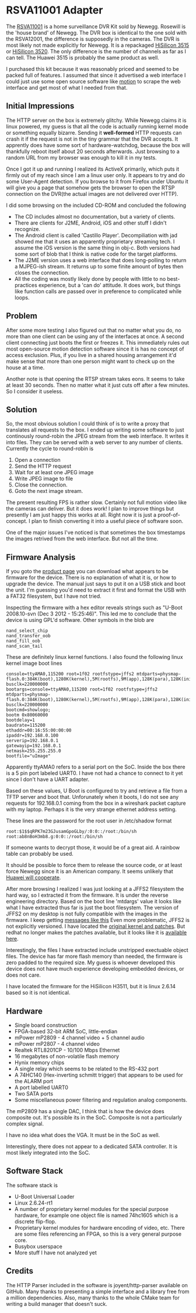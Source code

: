 RSVA11001 Adapter
=================

The [RSVA11001](http://www.newegg.com/Product/Product.aspx?Item=N82E16881147011) is a home surveillance DVR Kit sold by Newegg. Rosewill
is the 'house brand' of Newegg. The DVR box is identical to the one
sold with the RSVA12001, the difference is supposedly in the cameras.
The DVR is most likely not made explicitly for Newegg. It is a repackaged 
[HiSilicon 3515](http://www.secuv.com/Hi3515-H.264-Encoding-and-Decoding-Processor)
or [HiSilicon 3520](http://www.secuv.com/Hi3520-H.264-Codec). The only difference
is the number of channels as far as I can tell. The Huawei 3515 is probably
the same product as well.

I purchased this kit because it was reasonably priced and seemed to 
be packed full of features. I assumed that since it advertised a web
interface I could just use some open source software like 
[motion](http://www.lavrsen.dk/foswiki/bin/view/Motion/WebHome) to scrape
the web interface and get most of what I needed from that. 

Initial Impressions
------
The HTTP server on the box is extremely glitchy. While Newegg claims it is linux
powered, my guess is that all the code is actually running kernel mode
or something equally bizarre.
Sending it **well-formed** HTTP requests can crash it if the request
is not in the tiny grammar that the DVR accepts. It apprently does have
some sort of hardware-watchdog, because the box will thankfully reboot
itself about 20 seconds afterwards. Just browsing to a random URL
from my browser was enough to kill it in my tests.

Once I got it up and running I realized its ActiveX primarily,
which puts it firmly out of my reach since I am a linux user only. It 
appears to try and do some User-Agent detection. If you browse to it from
Firefox under Ubuntu it will give you a page that somehow gets the browser
to open the RTSP connection on the DVR(the actual images are not delivered
over HTTP).

I did some browsing on the included CD-ROM and concluded the following

* The CD includes almost no documentation, but a variety of clients.
* There are clients for J2ME, Android, iOS and other stuff I didn't 
recognize.
* The Android client is called 'Castillo Player'. Decompiliation with
jad showed me that it uses an apparently proprietary streaming tech. I 
assume the iOS version is the same thing in obj-c. Both versions had
some sort of blob that I think is native code for the target platforms.
* The J2ME version uses a web interface that does long-polling to 
return a MJPEG-ish stream. It returns up to some finite amount of 
bytes then closes the connection.
* All the coding was mostly likely done by people with little to no
best-practices experience, but a 'can do' attitude. It does work, but 
things like function calls are passed over in preference to complicated
while loops.

Problem
----
After some more testing I also figured out that no matter what you do,
no more than one client can be using any of the interfaces at once. A
second client connecting just boots the first or freezes it. This immediately
rules out most open-source motion detection software since it is has 
no concept of access exclusion. Plus, if you live in a shared housing 
arrangement it'd make sense that more than one person might want to check
up on the house at a time. 

Another note is that opening the RTSP stream takes eons. It 
seems to take  at least 30 seconds. Then no matter what it just cuts off after a
few minutes. So I consider it useless.

Solution
----
So, the most obvious solution I could think of is to write a proxy
that translates all requests to the box. I ended up writing some software
to just continously round-robin the JPEG stream from the web interface.
It writes it into files. They can be served with a web server to any
number of clients. Currently the cycle to round-robin is 

1. Open a connection
2. Send the HTTP request
3. Wait for at least one JPEG image
4. Write JPEG image to file
5. Close the connection.
6. Goto the next image stream.

The present resulting FPS is rather slow. Certainly not full motion
video like the cameras can deliver. But it does work!
I plan to improve things but presently I am just happy this works at all.
Right now it is just a proof-of-concept. I plan to finish converting
it into a useful piece of software soon.

One of the major issues I've noticed is that sometimes the box 
timestamps the images retrived from the web interface. But not all
 the time. 

Firmware Analysis
---
If you goto the [product page](http://www.rosewill.com/support/Support_Download.aspx?ids=26_133_412_1952)
you can download what appears to be firmware for the device. There is no 
explanation of what it is, or how to upgrade the device. The manual just says
to put it on a USB stick and boot the unit. I'm guessing you'd need to extract it first
and format the USB with a FAT32 filesystem, but I have not tried.

Inspecting the firmware
with a hex editor reveals strings such as  "U-Boot 2008.10-svn (Dec  3 2012 - 15:25:46)".
This led me to conclude that the device is using GPL'd software.  Other symbols in the blob are

    nand_select_chip
    nand_transfer_oob
    nand_fill_oob
    nand_scan_tail

These are definitely linux kernel functions. I also found the following
linux kernel image boot lines

    console=ttyAMA0,115200 root=1f02 rootfstype=jffs2 mtdparts=physmap-flash.0:384K(boot),1280K(kernel),5M(rootfs),9M(app),128K(para),128K(init_logo) busclk=220000000
    bootargs=console=ttyAMA0,115200 root=1f02 rootfstype=jffs2 mtdparts=physmap-flash.0:384K(boot),1280K(kernel),5M(rootfs),9M(app),128K(para),128K(init_logo) busclk=220000000
    bootcmd=showlogo;
    bootm 0x80060000
    bootdelay=1
    baudrate=115200
    ethaddr=00:16:55:00:00:00
    ipaddr=192.168.0.100
    serverip=192.168.0.1
    gatewayip=192.168.0.1
    netmask=255.255.255.0
    bootfile="uImage"

Apparently ttyAMA0 refers to a serial port on the SoC. Inside the box
there is a 5 pin port labeled UART0. I have not had a chance to connect to it
yet since I don't have a UART adapter.

Based on these values, U Boot is configured to try and retrieve a file from a TFTP server and boot that.
Unforunately when it boots, I do not see any requests for 192.168.0.1 coming from the box
in a wireshark packet capture with my laptop. Perhaps it is the very
strange ethernet address setting.

These lines are the password for the root user in /etc/shadow format

    root:$1$$qRPK7m23GJusamGpoGLby/:0:0::/root:/bin/sh
    root:ab8nBoH3mb8.g:0:0::/root:/bin/sh
    
If someone wants to decrypt those, it would be of a great aid. A rainbow
table can probably be used.

It should be possible to force them to release the source code, or at least force
Newegg since it is an American company. It seems unlikely that [Huawei will cooperate](http://huaweihg612hacking.wordpress.com/2011/11/12/huawei-releases-source-code-for-hg612/).

After more browsing I realized I was just looking at a JFFS2 filesystem
the hard way, so I extracted it from the firmware. It is under the 
reverse engineering directory. Based on the boot line 'mtdargs' value it
looks like what I have extracted thus far is just the boot filesystem.
The version of JFFS2 on my desktop is not fully compatible
with the images in the firmware. I keep getting [messages like this](http://www.linux-mtd.infradead.org/faq/jffs2.html#L_magicnfound)
Even more problematic, JFFS2 is not explicitly versioned.
I have located the [original kernel and patches](http://lwn.net/Articles/266705/). But
redhat no longer makes the patches available, but it looks like it is [available here](http://www.kernel.org/pub/linux/kernel/projects/rt/2.6.24/older/patch-2.6.24-rt1.bz2).

Interestingly, the files I have extracted include unstripped exectuable object files.
The device has far more flash memory than needed, the firmware is zero padded
to the required size. My guess is whoever developed this device does not
have much experience developing embedded devices, or does not care.

I have located the firmware for the HiSilicon H3511, but it is linux
2.6.14 based so it is not identical.

Hardware
---

* Single board construction
* FPGA-based 32-bit ARM SoC, little-endian
* mPower mP2809 - 4 channel video + 5 channel audio
* mPower mP2807 - 4 channel video
* Realtek RTL8201CP - 10/100 Mbps Ethernet
* 16 megabytes of non-volatile flash memory
* Hynix memory chips
* A single relay which seems to be related to the RS-432 port
* A 74HC140 (Hex-inverting schmitt trigger) that appears to be used for the ALARM port
* A port labelled UART0
* Two SATA ports
* Some miscellaneous power filtering and regulation analog components.

The mP2809 has a single DAC, I think that is how the device does 
composite out. It's possible its in the SoC. Composite is not a particularly
complex signal.

I have no idea what does the VGA. It must be in the SoC 
as well.

Interestingly, there does not appear to a dedicated SATA controller. It
is most likely integrated into the SoC.

Software Stack
---
The software stack is 

* U-Boot Universal Loader
* Linux 2.6.24-rt1
* A number of proprietary kernel modules for the special purpose hardware, for example one object file is named 74hc1605 which is a discrete flip-flop.
* Proprietary kernel modules for hardware encoding of video, etc. There are some files referencing an FPGA, so this is a very general purpose core.
* Busybox userspace
* More stuff I have not analyzed yet

Credits
----
The HTTP Parser included in the software is joyent/http-parser available
on GitHub. Many thanks
to presenting a simple interface and a library free from a million
dependencies. Also, many thanks to the whole CMake team for writing
a build manager that doesn't suck.
